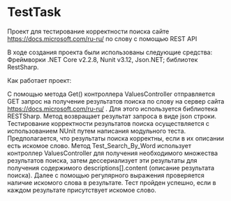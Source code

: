 # TestTask
Проект для тестирование корректности поиска сайте https://docs.microsoft.com/ru-ru/ по слову с помощью REST API

В ходе создания проекта были использованы следующие средства:
Фреймворки .NET Core v2.2.8, Nunit v3.12, Json.NET; библиотек RestSharp.

Как работает проект:

С помощью метода Get() контроллера ValuesController отправляется GET запрос на получение результатов поиска по слову на сервер сайта https://docs.microsoft.com/ru-ru/ . Для этого используется библиотека RESTSharp.
Метод возвращает результат запроса в виде json строки.
Тестирование корректности результатов поиска осуществляется с использованием NUnit путем написания модульного теста.
Предполагается, что результаты поиска корректны, если в их описании есть искомое слово.
Метод Test_Search_By_Word использует контроллер ValuesController для получения необходимого множества результатов поиска, затем дессериализует эти результаты для получения содержимого descriptions[].content (описание результата поиска). Далее с помощью регулярного выражения проверяется наличие искомого слова в результате.
Тест пройден успешно, если в каждом результате присутствует искомое слово.
